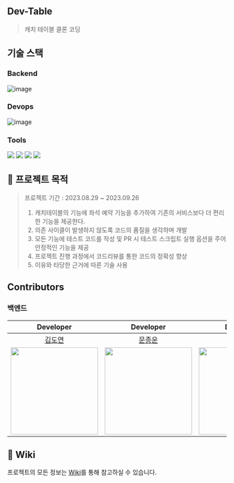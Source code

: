 ## Dev-Table
> 캐치 테이블 클론 코딩

## 기술 스택

### Backend

![image](https://github.com/prgrms-be-devcourse/BE-04-DevTable/assets/79970349/3247fbf8-3de5-4b8d-ae93-29e29646ffd1)

### Devops
![image](https://github.com/prgrms-be-devcourse/BE-04-DevTable/assets/79970349/538ac55e-818e-4ab4-b9cc-6623097953cf)


### Tools
<img src="https://img.shields.io/badge/github-181717?style=for-the-badge&logo=github&logoColor=white"> <img src="https://img.shields.io/badge/git-F05032?style=for-the-badge&logo=git&logoColor=white"> <img src="https://img.shields.io/badge/Github Actions-2088FF?style=for-the-badge&logo=githubactions&logoColor=white"> <img src="https://img.shields.io/badge/Jira-0052CC?style=for-the-badge&logo=jira&logoColor=white"> 

## 📎 프로젝트 목적
> 프로젝트 기간 : 2023.08.29 ~ 2023.09.26  
> 1. 캐치테이블의 기능에 좌석 예약 기능을 추가하여 기존의 서비스보다 더 편리한 기능을 제공한다.  
> 2. 의존 사이클이 발생하지 않도록 코드의 품질을 생각하며 개발
> 3. 모든 기능에 테스트 코드를 작성 및 PR 시 테스트 스크립트 실행 옵션을 주어 안정적인 기능을 제공
> 4. 프로젝트 진행 과정에서 코드리뷰를 통한 코드의 정확성 향상
> 5. 이유와 타당한 근거에 따른 기술 사용

## Contributors
### 백엔드
|Developer|Developer|Developer|Mentor|Mentor|
|:---------:|:---------:|:---------:|:------:|:------:|
|[김도연](https://github.com/joyfulviper)|[문종운](https://github.com/bombo-dev)|[한희나](https://github.com/heenahan)|[앨런](https://github.com/hongbin-dev)|[이태현](https://github.com/taehyunnn)|
|<img src='https://avatars.githubusercontent.com/u/79970349?v=4' width="200px">|<img src='https://avatars.githubusercontent.com/u/74203371?v=4' width="200px">|<img src='https://avatars.githubusercontent.com/u/83766322?v=4' width="200px">|<img src='https://avatars.githubusercontent.com/u/33685054?v=4' width="200px">|<img src='https://avatars.githubusercontent.com/u/53414145?v=4' width="200px">

## 📎 Wiki
프로젝트의 모든 정보는 [Wiki](https://github.com/prgrms-be-devcourse/BE-04-DevTable/wiki)를 통해 참고하실 수 있습니다.

